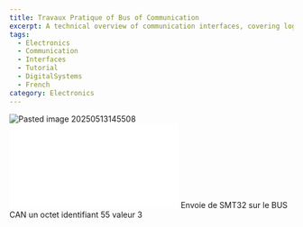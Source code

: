 ```yaml
---
title: Travaux Pratique of Bus of Communication
excerpt: A technical overview of communication interfaces, covering logical and physical adaptations for data exchange in digital and analog systems.
tags:
  - Electronics
  - Communication
  - Interfaces
  - Tutorial
  - DigitalSystems
  - French
category: Electronics
---
```

![Pasted image 20250513145508](Pasted%20image%2020250513145508.png)
![BitTPDstuffing.excalidraw](BitTPDstuffing.excalidraw.md)
Envoie de SMT32 sur le BUS CAN un octet identifiant 55 valeur 3
